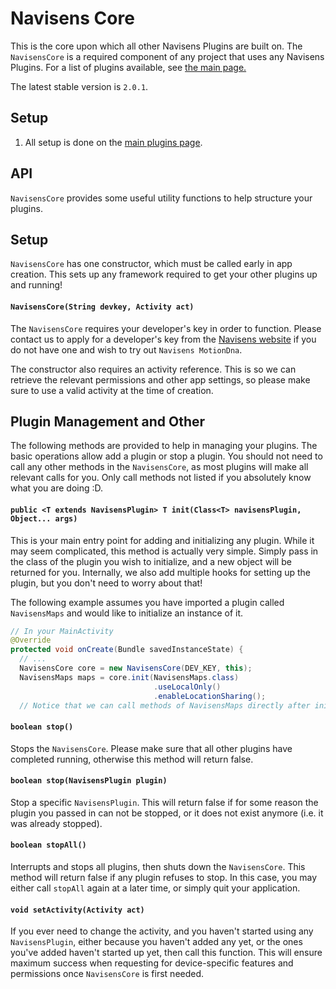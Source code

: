 # Navisens Core

This is the core upon which all other Navisens Plugins are built on. The `NavisensCore` is a required component of any project that uses any Navisens Plugins. For a list of plugins available, see [the main page.](https://github.com/navisens/Android-Plugin)

The latest stable version is `2.0.1`.

## Setup

1. All setup is done on the [main plugins page](https://github.com/navisens/Android-Plugin).

## API

`NavisensCore` provides some useful utility functions to help structure your plugins.

## Setup

`NavisensCore` has one constructor, which must be called early in app creation. This sets up any framework required to get your other plugins up and running!

#### `NavisensCore(String devkey, Activity act)`

The `NavisensCore` requires your developer's key in order to function. Please contact us to apply for a developer's key from the [Navisens website](navisens.com) if you do not have one and wish to try out `Navisens MotionDna`.

The constructor also requires an activity reference. This is so we can retrieve the relevant permissions and other app settings, so please make sure to use a valid activity at the time of creation.

## Plugin Management and Other

The following methods are provided to help in managing your plugins. The basic operations allow add a plugin or stop a plugin. You should not need to call any other methods in the `NavisensCore`, as most plugins will make all relevant calls for you. Only call methods not listed if you absolutely know what you are doing :D.

#### `public <T extends NavisensPlugin> T init(Class<T> navisensPlugin, Object... args)`

This is your main entry point for adding and initializing any plugin. While it may seem complicated, this method is actually very simple. Simply pass in the class of the plugin you wish to initialize, and a new object will be returned for you. Internally, we also add multiple hooks for setting up the plugin, but you don't need to worry about that!

The following example assumes you have imported a plugin called `NavisensMaps` and would like to initialize an instance of it.
```java
// In your MainActivity
@Override
protected void onCreate(Bundle savedInstanceState) {
  // ...
  NavisensCore core = new NavisensCore(DEV_KEY, this);
  NavisensMaps maps = core.init(NavisensMaps.class)
                                .useLocalOnly()
                                .enableLocationSharing();
  // Notice that we can call methods of NavisensMaps directly after initializing!
```

#### `boolean stop()`

Stops the `NavisensCore`. Please make sure that all other plugins have completed running, otherwise this method will return false.

#### `boolean stop(NavisensPlugin plugin)`

Stop a specific `NavisensPlugin`. This will return false if for some reason the plugin you passed in can not be stopped, or it does not exist anymore (i.e. it was already stopped).

#### `boolean stopAll()`

Interrupts and stops all plugins, then shuts down the `NavisensCore`. This method will return false if any plugin refuses to stop. In this case, you may either call `stopAll` again at a later time, or simply quit your application.

#### `void setActivity(Activity act)`

If you ever need to change the activity, and you haven't started using any `NavisensPlugin`, either because you haven't added any yet, or the ones you've added haven't started up yet, then call this function. This will ensure maximum success when requesting for device-specific features and permissions once `NavisensCore` is first needed.
